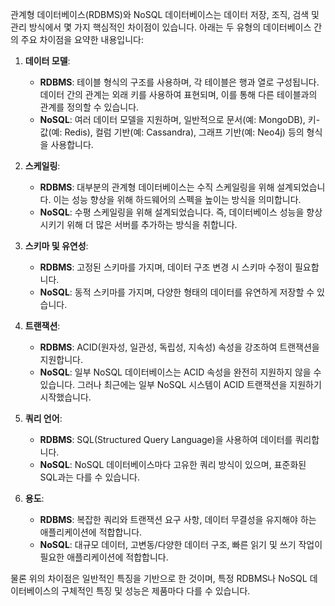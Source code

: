 관계형 데이터베이스(RDBMS)와 NoSQL 데이터베이스는 데이터 저장, 조직, 검색 및 관리 방식에서 몇 가지 핵심적인 차이점이 있습니다. 아래는 두 유형의 데이터베이스 간의 주요 차이점을 요약한 내용입니다:

1. **데이터 모델**:
    
    - **RDBMS**: 테이블 형식의 구조를 사용하며, 각 테이블은 행과 열로 구성됩니다. 데이터 간의 관계는 외래 키를 사용하여 표현되며, 이를 통해 다른 테이블과의 관계를 정의할 수 있습니다.
    - **NoSQL**: 여러 데이터 모델을 지원하며, 일반적으로 문서(예: MongoDB), 키-값(예: Redis), 컬럼 기반(예: Cassandra), 그래프 기반(예: Neo4j) 등의 형식을 사용합니다.
2. **스케일링**:
    
    - **RDBMS**: 대부분의 관계형 데이터베이스는 수직 스케일링을 위해 설계되었습니다. 이는 성능 향상을 위해 하드웨어의 스펙을 높이는 방식을 의미합니다.
    - **NoSQL**: 수평 스케일링을 위해 설계되었습니다. 즉, 데이터베이스 성능을 향상시키기 위해 더 많은 서버를 추가하는 방식을 취합니다.
3. **스키마 및 유연성**:
    
    - **RDBMS**: 고정된 스키마를 가지며, 데이터 구조 변경 시 스키마 수정이 필요합니다.
    - **NoSQL**: 동적 스키마를 가지며, 다양한 형태의 데이터를 유연하게 저장할 수 있습니다.
4. **트랜잭션**:
    
    - **RDBMS**: ACID(원자성, 일관성, 독립성, 지속성) 속성을 강조하여 트랜잭션을 지원합니다.
    - **NoSQL**: 일부 NoSQL 데이터베이스는 ACID 속성을 완전히 지원하지 않을 수 있습니다. 그러나 최근에는 일부 NoSQL 시스템이 ACID 트랜잭션을 지원하기 시작했습니다.
5. **쿼리 언어**:
    
    - **RDBMS**: SQL(Structured Query Language)을 사용하여 데이터를 쿼리합니다.
    - **NoSQL**: NoSQL 데이터베이스마다 고유한 쿼리 방식이 있으며, 표준화된 SQL과는 다를 수 있습니다.
6. **용도**:
    
    - **RDBMS**: 복잡한 쿼리와 트랜잭션 요구 사항, 데이터 무결성을 유지해야 하는 애플리케이션에 적합합니다.
    - **NoSQL**: 대규모 데이터, 고변동/다양한 데이터 구조, 빠른 읽기 및 쓰기 작업이 필요한 애플리케이션에 적합합니다.

물론 위의 차이점은 일반적인 특징을 기반으로 한 것이며, 특정 RDBMS나 NoSQL 데이터베이스의 구체적인 특징 및 성능은 제품마다 다를 수 있습니다.